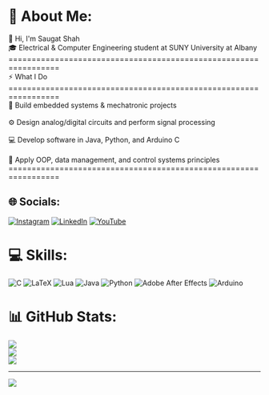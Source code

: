 # 💫 About Me:
👋 Hi, I'm Saugat Shah<br>🎓 Electrical & Computer Engineering student at SUNY University at Albany <br>=================================================================<br>⚡ What I Do<br>=================================================================<br>🤖 Build embedded systems & mechatronic projects<br><br>⚙️ Design analog/digital circuits and perform signal processing<br><br>💻 Develop software in Java, Python, and Arduino C<br><br>🧠 Apply OOP, data management, and control systems principles<br>=================================================================<br>


## 🌐 Socials:
[![Instagram](https://img.shields.io/badge/Instagram-%23E4405F.svg?logo=Instagram&logoColor=white)](https://instagram.com/suhgot) [![LinkedIn](https://img.shields.io/badge/LinkedIn-%230077B5.svg?logo=linkedin&logoColor=white)](https://linkedin.com/in/saugatshah) [![YouTube](https://img.shields.io/badge/YouTube-%23FF0000.svg?logo=YouTube&logoColor=white)](https://youtube.com/@UCgVv8-rs25s2J_In6czaH4g) 

# 💻 Skills:
![C](https://img.shields.io/badge/c-%2300599C.svg?style=for-the-badge&logo=c&logoColor=white) ![LaTeX](https://img.shields.io/badge/latex-%23008080.svg?style=for-the-badge&logo=latex&logoColor=white) ![Lua](https://img.shields.io/badge/lua-%232C2D72.svg?style=for-the-badge&logo=lua&logoColor=white) ![Java](https://img.shields.io/badge/java-%23ED8B00.svg?style=for-the-badge&logo=openjdk&logoColor=white) ![Python](https://img.shields.io/badge/python-3670A0?style=for-the-badge&logo=python&logoColor=ffdd54) ![Adobe After Effects](https://img.shields.io/badge/Adobe%20After%20Effects-9999FF.svg?style=for-the-badge&logo=Adobe%20After%20Effects&logoColor=white) ![Arduino](https://img.shields.io/badge/-Arduino-00979D?style=for-the-badge&logo=Arduino&logoColor=white)
# 📊 GitHub Stats:
![](https://github-readme-stats.vercel.app/api?username=suhgot&theme=graywhite&hide_border=false&include_all_commits=false&count_private=false)<br/>
![](https://nirzak-streak-stats.vercel.app/?user=suhgot&theme=graywhite&hide_border=false)<br/>
![](https://github-readme-stats.vercel.app/api/top-langs/?username=suhgot&theme=graywhite&hide_border=false&include_all_commits=false&count_private=false&layout=compact)

---
[![](https://visitcount.itsvg.in/api?id=suhgot&icon=0&color=5)](https://visitcount.itsvg.in)

<!-- Proudly created with GPRM ( https://gprm.itsvg.in ) -->
